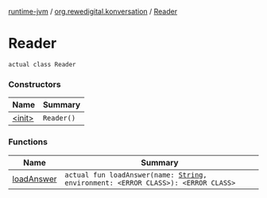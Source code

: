 [runtime-jvm](../../index.md) / [org.rewedigital.konversation](../index.md) / [Reader](./index.md)

# Reader

`actual class Reader`

### Constructors

| Name | Summary |
|---|---|
| [&lt;init&gt;](-init-.md) | `Reader()` |

### Functions

| Name | Summary |
|---|---|
| [loadAnswer](load-answer.md) | `actual fun loadAnswer(name: `[`String`](https://kotlinlang.org/api/latest/jvm/stdlib/kotlin/-string/index.html)`, environment: <ERROR CLASS>): <ERROR CLASS>` |
